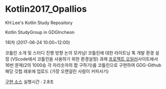 # Kotlin2017_Opallios
KH.Lee's Kotlin Study Repository


Kotlin StudyGroup in GDGIncheon

1회차 (2017-06-24 10:00~12:00)

코틀린 소개 및 스터디 진행 방향 논의
모카님! 코틀린에 대한 라이트닝 톡
개발 환경 설정 (VScode에서 코틀린을 사용하기 위한 환경설정)
과제
[프로젝트 오일러](http://euler.synap.co.kr/prob_list.php)사이트에서 16번 문제(2의 1000승 각 자리숫자의 합 구하기)를 코틀린으로 구현하여 GDG-Github 해당 깃헙 레포에 업로드 (가장 오랜걸린 사람이 커피사기)

[구현 소스](https://github.com/GDGincheonAndroidStudy/Kotlin2017_Opallios/blob/master/Project_Euler.kt)
실행시간 : 2.8초
